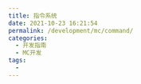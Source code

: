 ```yaml
---
title: 指令系统
date: 2021-10-23 16:21:54
permalink: /development/mc/command/
categories:
  - 开发指南
  - MC开发
tags:
  - 
---
```

